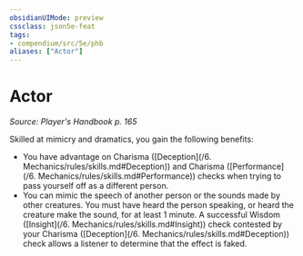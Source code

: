 ```yaml
---
obsidianUIMode: preview
cssclass: json5e-feat
tags:
- compendium/src/5e/phb
aliases: ["Actor"]
---
```

# Actor
*Source: Player's Handbook p. 165*  

Skilled at mimicry and dramatics, you gain the following benefits:

- You have advantage on Charisma ([Deception](/6. Mechanics/rules/skills.md#Deception)) and Charisma ([Performance](/6. Mechanics/rules/skills.md#Performance)) checks when trying to pass yourself off as a different person.  
- You can mimic the speech of another person or the sounds made by other creatures. You must have heard the person speaking, or heard the creature make the sound, for at least 1 minute. A successful Wisdom ([Insight](/6. Mechanics/rules/skills.md#Insight)) check contested by your Charisma ([Deception](/6. Mechanics/rules/skills.md#Deception)) check allows a listener to determine that the effect is faked.